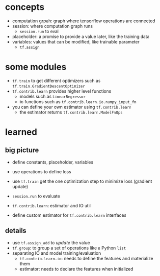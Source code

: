 # concepts

- computation grpah: graph where tensorflow operations are connected
- session: where computation graph runs
  - `session.run` to eval
- placeholder: a promise to provide a value later, like the training data
- variables: values that can be modified, like trainable parameter
  - `tf.assign`

# some modules

- `tf.train` to get different optimizers such as `tf.train.GradientDescentOptimizer`
- `tf.contrib.learn` provides higher level functions	
  - models  such as `LinearRegressor`
  - io functions such as `tf.contrib.learn.io.numpy_input_fn`
- you can define your own estimator using `tf.contrib.learn` 
  - the estimator returns `tf.contrib.learn.ModelFnOps`

# learned

## big picture

- define constants, placeholder, variables
- use operations to define loss
- use `tf.train` get the one optimization step to minimize loss (gradient update)
- `session.run` to evaluate

- `tf.contrib.learn`: estimator and IO util
- define custom estimator for `tf.contrib.learn` interfaces

## details

- use `tf.assign_add` to *update* the value
- `tf.group`: to group a set of operations like a Python `list`
- separating IO and model training/evaluation
  - `tf.contrib.learn.io`: needs to define the features and materialize them
  - estimator: needs to declare the features when initialized
